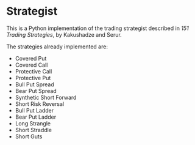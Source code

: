 # Strategist

This is a Python implementation of the trading strategist described in *151 Trading Strategies*, by Kakushadze and Serur.

The strategies already implemented are:

+ Covered Put
+ Covered Call
+ Protective Call
+ Protective Put
+ Bull Put Spread
+ Bear Put Spread
+ Synthetic Short Forward
+ Short Risk Reversal
+ Bull Put Ladder
+ Bear Put Ladder
+ Long Strangle
+ Short Straddle
+ Short Guts

